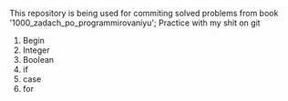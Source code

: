 This repository is being used for commiting solved problems from book '1000_zadach_po_programmirovaniyu';
Practice with my shit on git

1. Begin
2. Integer
3. Boolean
4. if
5. case
6. for
